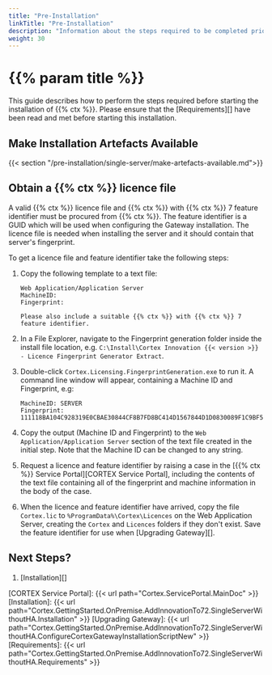 ```yaml
---
title: "Pre-Installation"
linkTitle: "Pre-Installation"
description: "Information about the steps required to be completed prior to starting the installation."
weight: 30
---
```


# {{% param title %}}

This guide describes how to perform the steps required before starting the installation of {{% ctx %}}. Please ensure that the [Requirements][] have been read and met before starting this installation.

## Make Installation Artefacts Available

{{< section "/pre-installation/single-server/make-artefacts-available.md">}}

## Obtain a {{% ctx %}} licence file

A valid {{% ctx %}} licence file and {{% ctx %}} with {{% ctx %}} 7 feature identifier must be procured from {{% ctx %}}. The feature identifier is a GUID which will be used when configuring the Gateway installation. The licence file is needed when installing the server and it should contain that server's fingerprint.

To get a licence file and feature identifier take the following steps:

1. Copy the following template to a text file:

    ```text
    Web Application/Application Server
    MachineID: 
    Fingerprint: 

    Please also include a suitable {{% ctx %}} with {{% ctx %}} 7 feature identifier.
    ```

1. In a File Explorer, navigate to the Fingerprint generation folder inside the install file location, e.g. `C:\Install\Cortex Innovation {{< version >}} - Licence Fingerprint Generator Extract`.
1. Double-click `Cortex.Licensing.FingerprintGeneration.exe` to run it. A command line window will appear, containing a Machine ID and Fingerprint, e.g:

    ```text
    MachineID: SERVER
    Fingerprint: 111118BA104C928319E0CBAE30844CF8B7FD8BC414D1567844D1D0830089F1C9BF5C6
    ```

1. Copy the output (Machine ID and Fingerprint) to the `Web Application/Application Server` section of the text file created in the initial step. Note that the Machine ID can be changed to any string.
1. Request a licence and feature identifier by raising a case in the [{{% ctx %}} Service Portal][CORTEX Service Portal], including the contents of the text file containing all of the fingerprint and machine information in the body of the case.
1. When the licence and feature identifier have arrived, copy the file `Cortex.lic` to `%ProgramData%\Cortex\Licences` on the Web Application Server, creating the `Cortex` and `Licences` folders if they don't exist. Save the feature identifier for use when [Upgrading Gateway][].

## Next Steps?

1. [Installation][]

[CORTEX Service Portal]: {{< url path="Cortex.ServicePortal.MainDoc" >}}
[Installation]: {{< url path="Cortex.GettingStarted.OnPremise.AddInnovationTo72.SingleServerWithoutHA.Installation" >}}
[Upgrading Gateway]: {{< url path="Cortex.GettingStarted.OnPremise.AddInnovationTo72.SingleServerWithoutHA.ConfigureCortexGatewayInstallationScriptNew" >}}
[Requirements]: {{< url path="Cortex.GettingStarted.OnPremise.AddInnovationTo72.SingleServerWithoutHA.Requirements" >}}

